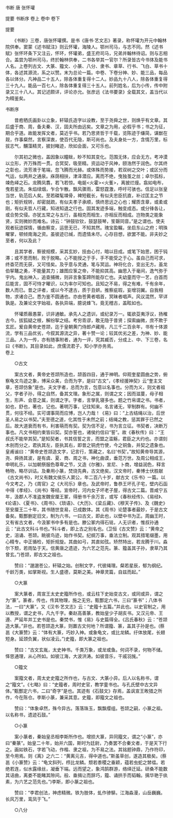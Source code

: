 <!-- { "loadSidebar": true } -->
书断 唐 张怀瓘

提要
书断序
卷上
卷中
卷下

提要

　　《书断》三卷，唐张怀瓘撰。是书《唐书·艺文志》著录，称怀瓘为开元中翰林院供奉。窦蒙《述书赋注》则云怀瓘，海陵人。鄂州司马，与志不同。然《述书赋》张怀环条下又注云，怀环，怀瓘弟，盛王府司马，兄弟并翰林待诏。则与志相合。盖尝为鄂州司马，终於翰林供奉，二书各举其一官尔？所录皆古今书体及能书人名。上卷列古文、大篆、籀文、小篆、八分、隶书、章草、行书、飞白、草书十体，各述其源流，系之以赞。末为总论一篇。中卷、下卷分神、妙、能三品，每品各以体分。凡神品二十五人，除各体重复得十二人。妙品九十八人，除各体重复得三十九人。能品一百七人，除各体重复得三十五人。前列姓名，后为小传，传中附录又三十八人。其记述颇详，评论亦允。张彦远《法书要录》全载其文，盖当代以为精鉴矣。  

书断序

　　昔庖牺氏画卦以立象，轩辕氏造字以设教，至于尧舜之世，则焕乎有文章。其后盛于商、周，备夫秦、汉，固夫所由远矣。文章之为用，必假乎书；书之为征，期合乎道。故能发挥文者，莫近乎书。若乃思贤哲于千载，览陈迹于缣简，谋猷在觌，作事粲然，言察深衷，使百代无隐，斯可尚也。及夫身处一方，含情万里，标拔志气，黼藻精灵，披封睹迹，欣如会面，又可乐也。 

　　尔其初之微也，盖因象以瞳眬，眇不知其变化。范围无体，应会无方。考冲漠以立形，齐万殊而一贯。合冥契，吸至精。资运动于风神，颐浩然于润色。尔其终之彰也，流芳液于笔端，忽飞腾而光赫。或体殊而势接，若双树之交叶；或区分而气运，似两井之通泉。庥荫相扶，津泽潜应。离而不绝，曳独茧之丝；卓尔孤标，竦危峄之石。龙腾凤翥，若飞若惊。电烻<火霍><火蒦>，离披烂熳。翕如电布，曳若星流。朱焰绿烟，乍合乍散。飘风骤雨，雷怒霆激，呼吁可骇也。信足以张皇当世，轨范后人矣。至若磔髦竦骨，裨短截长，有似夫忠臣抗直，补过匡主之节也；矩折规转，却密就疏，有似夫孝子承顺，慎终思远之心也；耀质含章，或柔或刚，有似夫哲人行藏，知进知退之行也。固其发迹多端，触变成态。或分锋各让，或合势交侵。亦犹五常之与五行，虽相克而相生，亦相反而相成。岂物类之能象贤，实则微妙而难名。诗云：“钟鼓钦钦，鼓瑟鼓琴，笙磬同音。”是之谓也。使夫观者玩迹探情，循由察变，运思无已，不知其然。瑰宝盈瞩，坐启东山之府；明珠曜掌，顿倾南海之资。虽彼迹已缄，而遗情未尽。心存目想，欲罢不能。非夫妙之至者，何以及此？ 

　　且其学者，察彼规模，采其玄妙，技由心付，暗以目成。或笔下始思，困于钝滞；或不思而制，败于脱略。心不能授之于手，手不能受之于心。虽自己而可求，终杳茫而无获，又可怪矣。及乎意与灵通，笔与冥运。神将化合，变出无方。虽龙伯挈鼇之勇，不能量其力；雄图应箓之帝，不能抑其高。幽思入于毫间，逸气弥于宇内。鬼出神入，追查捕微，则非言象筌蹄所能存亡也。夫幼童而守一艺，白首而后能言，固不可恃才曜识，以为率尔可知也。且知之不易，得之有难，千有余年，数人而已。昔之评者，或以今不逮古，质于丑妍。推察疵瑕，妄增羽翼。自我相物，求诸合己。悉为鉴不圆通也。亦由苍黄者唱首，冥昧者唱声。风议混然，罕详孰是。及兼论文字始祖，各执异端，臆说蜂飞，竟无稽古，盖眩如也。 

　　怀瓘质蔽愚蒙，识非通敏。承先人之遗训，或纪录万一。辄欲芟夷浮议，扬榷古今。拔狐疑之根，解纷挐之结。考穷乖谬，敢无隐于昔贤；探索幽微，庶不欺于玄匠。爰自黄帝史苍颉，迄于皇朝黄门侍郎卢藏用，凡三千二百余年，书有十体源流，学有三品优劣，今叙其源流之异，著十赞一论；较其优劣之差，为神、妙、能三品。人为一传，亦有随事附者，通为一评，究其臧否，分成上、中、下三卷，名曰《书断》。其目录如此，庶儒流君子，知小学亦务焉。  
卷上

　　○古文 

　　案古文者，黄帝史苍颉所造也，颉首四目，通于神明。仰观奎星圆曲之势，俯察龟文鸟迹之象，博采众美，合而为字，是曰“古文”，《孝经援神契》云“奎主文章，苍颉仿象”是也。夫文字者，总而为言，包意以名事也。分而为义，则文者祖父，字者子孙，得之自然，备其文理。象形之属，则谓之文；因而滋蔓，母子相生，形声、会意之属，则谓之字。字者，言孳乳寝多也。题之竹帛谓之书。书者，如也，舒也，著也，记也。著明万事，记往知来。名言诸无，宰制群有。何幽不贯，何往不经。实可谓事简而应博，岂人力哉！《易》曰：“上古结绳以治，后世圣人易之以书契。”夫至德之道，化其性于未然之前；结绳之教，惩其罪于已然之后。故大道衰而有书，利害萌而有契。契为信不足，书为言立征。书契者，决断万事也。凡文书相约束皆曰契。契亦誓也，诸侯约信曰“誓”。故《春秋传》曰：“王叔氏不能举其契。”是知契者，书其信誓之言，而盟之滥觞，君臣之大约也。亦谓刻木剖而分之，君执其左，臣执其右，即昔之铜虎竹使，今之铜鱼，并契之遗象也。皇甫谧曰：“黄帝史苍颉造文字，记言行，策藏之，名曰‘书契’。”故知黄帝导其源，尧、舜扬其波，是有虞、夏、商、周之书，神化曲谟，垂范万世。及周公相成王，申明礼乐，以加朝祭服色尊卑之节，又造《尔雅》，宣尼、卜商，增益润色，释言畅物，略尽训诂。及秦用小篆，焚烧先典，古文绝矣。汉文帝时，秦博士伏胜献《古文尚书》，时又有魏文侯乐人窦公，年二百八十岁，献古文《乐书》一篇。以今文考之，乃《周官》之《大司乐》章也。及武帝时，鲁恭王坏孔子宅，壁内石函中得《孝经》、《尚书》等经。宣帝时，河内女子坏老子屋，得古文二篇。晋咸宁五年，汲郡人不准盗发魏安厘王冢，得册书千余万言，或写《春秋经传》、《易经》、《论语》、《夏书》、《周书》、《琐语》、《大历》、《梁丘藏》、《穆天子传》、及《魏史》至安厘王二十年，其书随世变易，已成数体。其《周书》论楚事者最妙，于是古文备矣。甄酆删定旧文，制为六书，一曰古文，即此也，以壁中书为正。周幽王时，又有省古文者，今汲冢书中多有是也。滕公冢内得石铭，人无识者，惟叔孙通云：“此古文科斗书也。”科斗者，即上古之别名也。(卫恒《古文赞》云：“黄帝之史，沮诵、苍颉。眺彼鸟迹，始作书契。纪纲万事，垂法立制。观其措笔缀墨，用心精专。中正循检，矩折规旋。其曲如弓，其直如弦。矫然特出，若龙腾于川。淼尔下颓，若雨坠于天。信黄唐之遗迹，为六艺之范先。篆、籀盖其子孙，隶草乃其曾玄。”)苍颉，即古文之祖也。

　　赞曰：“邈邈苍公，轩辕之始。创制文字，代彼绳理。粲若星辰，郁为纲纪。千龄万类，如掌斯视。生人盛德，莫斯之美。神章灵篇，自兹而起。” 

　　○大篆

　　案大篆者，周宣王太史史籀所作也，或云柱下史始变古文，或同或异，谓之为“篆”。篆者，传也，传其物理，施之无穷。甄酆定六书，三曰“篆书”；八体书法，一曰“大篆”。又《汉书·艺文志》云：“史籀十五篇。”并此也。以史官制之，用以教授，谓之史书，凡九千字。秦赵高善篆，教始皇少子胡亥书。又汉元帝、王遵、严延年并工史书是也。秦焚书，惟《易》与史篇得全。《吕氏春秋》云：“苍颉造大篆。”非也。若苍颉造大篆，则置古文何地？所谓籀、篆，盖其子孙是也。(蔡邕《大篆赞》云：“体有大篆，巧妙入神。或象龟文，或比龙鳞。纡体放尾，长翅短身。延颈负翼，状似凌云。”)史籀，即大篆之祖也。 

　　赞曰：“古文玄胤，太史神书。千类万象，或龙或鱼。何词不录，何物不储。怿思通理，从心所如。如彼江海，大波洪涛。如彼音乐，干戚羽旄。” 

　　○籀文

　　案籀文者，周太史史籀之所作也，与古文、大篆小异。后人以名称书，谓之“籀文”。《七略》曰：“史籀者，周时史官，教学童书也。与孔氏壁中古文异体。”甄酆定六书，二曰“奇字”是也。其迹有《石鼓文》存焉，盖讽宣王畋猎之所作，今在陈仓。李斯小篆，兼采其意。史籀，即籀文之祖也。

　　赞曰：“体象卓然，殊今异古。落落珠玉，飘飘缨组。苍颉之嗣，小篆之祖。以名称书，遗迹石鼓。” 

　　○小篆

　　案小篆者，秦始皇丞相李斯所作也。增损大篆，异同籀文，谓之“小篆”，亦曰“秦篆”。始皇二十年，始并六国，斯时为廷尉，乃奏罢不合秦文者，于是天下行之。画如铁石，字若飞动，作楷、隶之祖，为不易之法。其铭题钟鼎，乃作符印，至今用焉。则《离》之六二：“黄离元吉，得中道也。”斯虽草创，遂造其极矣。(蔡邕《小篆赞》云：“龟文斜列，栉比龙鳞。颓若黍稷之垂颖，蕴若虫蛇之棼缊。若绝若连，似水露缘丝，凝垂下端。远而望之，象鸿鹄群游，络绎迁延。研桑不能数其诘曲，离娄不能睹其隙间。般、垂揖让而辞巧，籀、诵拱手而韬翰。摛华艳于纨素，为六艺之范先也。”)李斯，即小篆之祖也。 

　　赞曰：“李君创法，神虑精微。铁为肢体，虬作骖騑。江海淼漫，山岳巍巍。长风万里，鸾凤于飞。” 

　　○八分

